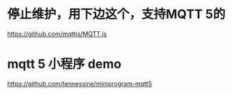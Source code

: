 # 停止维护，用下边这个，支持MQTT 5的

https://github.com/mqttjs/MQTT.js


# mqtt 5 小程序 demo
https://github.com/tennessine/miniprogram-mqtt5
